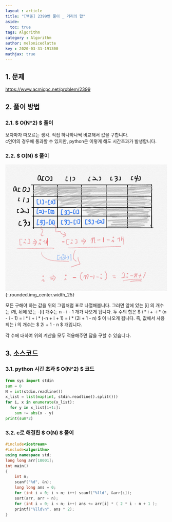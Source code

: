 ```yaml
---
layout : article
title: "[백준] 2399번 풀이 _ 거리의 합"
aside:
  toc: true
tags: Algorithm
category : Algorithm
author: melonicedlatte  
key : 2020-03-31-191300
mathjax: true 
---  
```


## 1. 문제

https://www.acmicpc.net/problem/2399

## 2. 풀이 방법

### 2.1. $ O(N^2) $ 풀이

보자마자 떠오르는 생각. 직접 하나하나씩 비교해서 값을 구합니다.  
c언어의 경우에 통과할 수 있지만, python은 이렇게 해도 시간초과가 발생합니다.

### 2.2. $ O(N) $ 풀이

![image](/assets/images/202003/5826F933-6E82-4E8A-8C80-B7B17F5F56EC.jpeg){:.rounded.img_center.width_25}

모든 구해야 하는 값을 위의 그림처럼 표로 나열해봅니다. 그러면 앞에 있는 [i] 의 개수는 i개, 뒤에 있는 -[i] 개수는 n - i - 1 개가 나오게 됩니다. 두 수의 합은 $ i * i + -i * (n - i - 1) = i * i + i * (-n + i + 1) = i * (2i + 1 - n) $ 이 나오게 됩니다. 즉, 값에서 사용되는 i 의 개수는 $ 2i + 1 - n $ 개입니다. 

각 수에 대하여 위의 계산을 모두 적용해주면 답을 구할 수 있습니다. 

## 3. 소스코드

### 3.1. python 시간 초과 $ O(N^2) $ 코드

~~~python
from sys import stdin 
sum = 0
N = int(stdin.readline())
x_list = list(map(int, stdin.readline().split()))
for i, x in enumerate(x_list):
  for y in x_list[i+1:]:
    sum += abs(x - y)
print(sum*2)
~~~

### 3.2. c로 해결한 $ O(N) $ 풀이

~~~cpp
#include<iostream>
#include<algorithm>
using namespace std;
long long arr[10001];
int main()
{
	int n;
	scanf("%d", &n);
	long long ans = 0;
	for (int i = 0; i < n; i++) scanf("%lld", &arr[i]);
	sort(arr, arr + n);
	for (int i = 0; i < n; i++) ans += arr[i] * ( 2 * i - n + 1 );
	printf("%lld\n", ans * 2);
}
~~~
